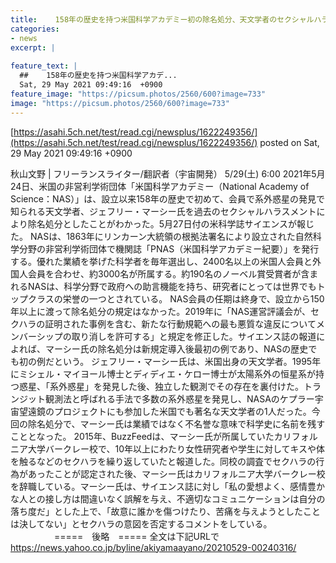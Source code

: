 ```yaml
---
title:    158年の歴史を持つ米国科学アカデミー初の除名処分、天文学者のセクシャルハラスメントにより  
categories:
- news
excerpt: |
  
feature_text: |
  ##    158年の歴史を持つ米国科学アカデ...
  Sat, 29 May 2021 09:49:16  +0900
feature_image: "https://picsum.photos/2560/600?image=733"
image: "https://picsum.photos/2560/600?image=733"
---
```


[https://asahi.5ch.net/test/read.cgi/newsplus/1622249356/](https://asahi.5ch.net/test/read.cgi/newsplus/1622249356/)
posted on Sat, 29 May 2021 09:49:16  +0900

<!--more-->

秋山文野 | フリーランスライター/翻訳者（宇宙開発） 5/29(土) 6:00 2021年5月24日、米国の非営利学術団体「米国科学アカデミー（National Academy of Science：NAS）」は、設立以来158年の歴史で初めて、会員で系外惑星の発見で知られる天文学者、ジェフリー・マーシー氏を過去のセクシャルハラスメントにより除名処分としたことがわかった。5月27日付の米科学誌サイエンスが報じた。 NASは、1863年にリンカーン大統領の根拠法署名により設立された自然科学分野の非営利学術団体で機関誌「PNAS（米国科学アカデミー紀要）」を発行する。優れた業績を挙げた科学者を毎年選出し、2400名以上の米国人会員と外国人会員を合わせ、約3000名が所属する。約190名のノーベル賞受賞者が含まれるNASは、科学分野で政府への助言機能を持ち、研究者にとっては世界でもトップクラスの栄誉の一つとされている。 NAS会員の任期は終身で、設立から150年以上に渡って除名処分の規定はなかった。2019年に「NAS運営評議会が、セクハラの証明された事例を含む、新たな行動規範への最も悪質な違反についてメンバーシップの取り消しを許可する」と規定を修正した。サイエンス誌の報道によれば、マーシー氏の除名処分は新規定導入後最初の例であり、NASの歴史でも初の例だという。 ジェフリー・マーシー氏は、米国出身の天文学者。1995年にミシェル・マイヨール博士とディディエ・ケロー博士が太陽系外の恒星系が持つ惑星、「系外惑星」を発見した後、独立した観測でその存在を裏付けた。トランジット観測法と呼ばれる手法で多数の系外惑星を発見し、NASAのケプラー宇宙望遠鏡のプロジェクトにも参加した米国でも著名な天文学者の1人だった。今回の除名処分で、マーシー氏は業績ではなく不名誉な意味で科学史に名前を残すこととなった。 2015年、BuzzFeedは、マーシー氏が所属していたカリフォルニア大学バークレー校で、10年以上にわたり女性研究者や学生に対してキスや体を触るなどのセクハラを繰り返していたと報道した。同校の調査でセクハラの行為があったことが認定された後、マーシー氏はカリフォルニア大学バークレー校を辞職している。マーシー氏は、サイエンス誌に対し「私の愛想よく、感情豊かな人との接し方は間違いなく誤解を与え、不適切なコミュニケーションは自分の落ち度だ」とした上で、「故意に誰かを傷つけたり、苦痛を与えようとしたことは決してない」とセクハラの意図を否定するコメントをしている。 　　　　　=====　後略　===== 全文は下記URLで https://news.yahoo.co.jp/byline/akiyamaayano/20210529-00240316/
